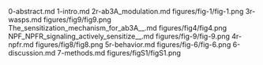 0-abstract.md
1-intro.md
2r-ab3A_modulation.md
figures/fig-1/fig-1.png
3r-wasps.md
figures/fig9/fig9.png
The_sensitization_mechanism_for_ab3A__.md
figures/fig4/fig4.png
NPF_NPFR_signaling_actively_sensitize__.md
figures/fig-9/fig-9.png
4r-npfr.md
figures/fig8/fig8.png
5r-behavior.md
figures/fig-6/fig-6.png
6-discussion.md
7-methods.md
figures/figS1/figS1.png
